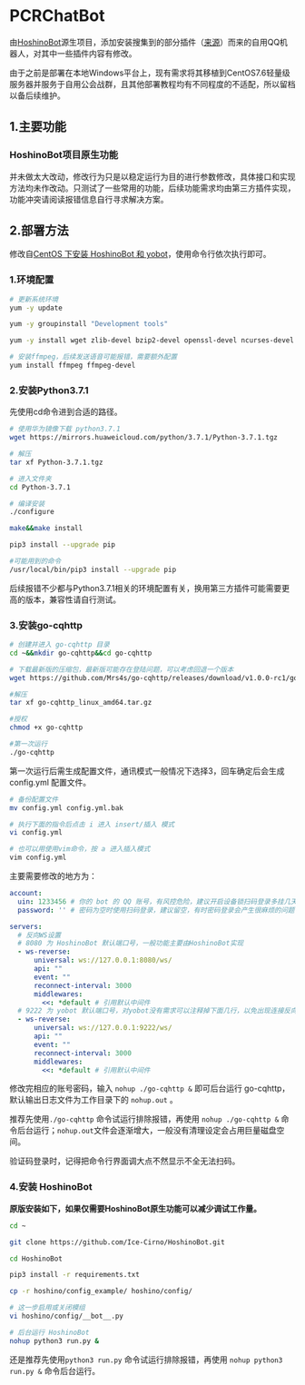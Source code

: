# PCRChatBot

由[HoshinoBot](https://github.com/Ice-Cirno/HoshinoBot)源生项目，添加安装搜集到的部分插件（[来源](https://github.com/pcrbot)）而来的自用QQ机器人，对其中一些插件内容有修改。

由于之前是部署在本地Windows平台上，现有需求将其移植到CentOS7.6轻量级服务器并服务于自用公会战群，且其他部署教程均有不同程度的不适配，所以留档以备后续维护。

## 1.主要功能

### HoshinoBot项目原生功能

并未做太大改动，修改行为只是以稳定运行为目的进行参数修改，具体接口和实现方法均未作改动。只测试了一些常用的功能，后续功能需求均由第三方插件实现，功能冲突请阅读报错信息自行寻求解决方案。

## 2.部署方法

修改自[CentOS 下安装 HoshinoBot 和 yobot](http://cn.pcrbot.com/deploy-hoshinobot-on-centos/)，使用命令行依次执行即可。

### 1.环境配置

```bash
# 更新系统环境
yum -y update 

yum -y groupinstall "Development tools"

yum -y install wget zlib-devel bzip2-devel openssl-devel ncurses-devel sqlite-devel readline-devel tk-devel gcc* libffi-devel make git vim screen

# 安装ffmpeg，后续发送语音可能报错，需要额外配置
yum install ffmpeg ffmpeg-devel 
```

### 2.安装Python3.7.1

先使用cd命令进到合适的路径。

```bash
# 使用华为镜像下载 python3.7.1
wget https://mirrors.huaweicloud.com/python/3.7.1/Python-3.7.1.tgz

# 解压
tar xf Python-3.7.1.tgz

# 进入文件夹
cd Python-3.7.1

# 编译安装
./configure

make&&make install

pip3 install --upgrade pip

#可能用到的命令
/usr/local/bin/pip3 install --upgrade pip
```

后续报错不少都与Python3.7.1相关的环境配置有关，换用第三方插件可能需要更高的版本，兼容性请自行测试。

### 3.安装go-cqhttp

```bash
# 创建并进入 go-cqhttp 目录
cd ~&&mkdir go-cqhttp&&cd go-cqhttp

# 下载最新版的压缩包，最新版可能存在登陆问题，可以考虑回退一个版本
wget https://github.com/Mrs4s/go-cqhttp/releases/download/v1.0.0-rc1/go-cqhttp_linux_amd64.tar.gz

#解压
tar xf go-cqhttp_linux_amd64.tar.gz

#授权
chmod +x go-cqhttp

#第一次运行
./go-cqhttp
```

第一次运行后需生成配置文件，通讯模式一般情况下选择3，回车确定后会生成 config.yml 配置文件。

```bash
# 备份配置文件
mv config.yml config.yml.bak

# 执行下面的指令后点击 i 进入 insert/插入 模式
vi config.yml

# 也可以用使用vim命令，按 a 进入插入模式
vim config.yml
```

主要需要修改的地方为：

```yml
account:
  uin: 1233456 # 你的 bot 的 QQ 账号，有风控危险，建议开启设备锁扫码登录多挂几天
  password: '' # 密码为空时使用扫码登录，建议留空，有时密码登录会产生很麻烦的问题
```

```yml
servers:
  # 反向WS设置
  # 8080 为 HoshinoBot 默认端口号，一般功能主要由HoshinoBot实现
  - ws-reverse:
      universal: ws://127.0.0.1:8080/ws/
      api: ""
      event: ""
      reconnect-interval: 3000
      middlewares:
        <<: *default # 引用默认中间件
  # 9222 为 yobot 默认端口号，对yobot没有需求可以注释掉下面几行，以免出现连接反向服务器失败的报错
  - ws-reverse:
      universal: ws://127.0.0.1:9222/ws/
      api: ""
      event: ""
      reconnect-interval: 3000
      middlewares:
        <<: *default # 引用默认中间件
```

修改完相应的账号密码，输入 `nohup ./go-cqhttp &` 即可后台运行 go-cqhttp，默认输出日志文件为工作目录下的 `nohup.out` 。

推荐先使用`./go-cqhttp` 命令试运行排除报错，再使用 `nohup ./go-cqhttp &` 命令后台运行；`nohup.out`文件会逐渐增大，一般没有清理设定会占用巨量磁盘空间。 

验证码登录时，记得把命令行界面调大点不然显示不全无法扫码。

### 4.安装 HoshinoBot

**原版安装如下，如果仅需要HoshinoBot原生功能可以减少调试工作量。**

```bash
cd ~

git clone https://github.com/Ice-Cirno/HoshinoBot.git

cd HoshinoBot

pip3 install -r requirements.txt

cp -r hoshino/config_example/ hoshino/config/

# 这一步启用或关闭模组
vi hoshino/config/__bot__.py

# 后台运行 HoshinoBot
nohup python3 run.py &
```

还是推荐先使用`python3 run.py` 命令试运行排除报错，再使用 `nohup python3 run.py &` 命令后台运行。



